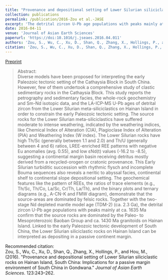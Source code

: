 ```yaml
---
title: "Provenance and depositional setting of Lower Silurian siliciclastic rocks on Hainan Island, South China: Implications for a passive margin environment of South China in Gondwana"
collection: publications
permalink: /publication/2016-Zou et al.-JASE
excerpt: 'The detrital zircon U-Pb age populations with peaks mainly at ca. 1635 Ma indicate that the source rocks are dominated by the Paleo- to Mesoproterozoic Baoban Group and ca. 1430 Ma granitoids on Hainan Island. Linked to the early Paleozoic tectonic development of South China, the Lower Silurian siliciclastic rocks on Hainan Island can be interpreted as depositing in a passive continent margin.'
date: 2016-04-11
venue: 'Journal of Asian Earth Sciences'
paperurl: 'https://doi:10.1016/j.jseaes.2016.04.011'
authors: 'Zou, S., Wu, C., Xu, D., Shan, Q., Zhang, X., Hollings, P., and Hou, M.'
citation: 'Zou, S., Wu, C., Xu, D., Shan, Q., Zhang, X., Hollings, P., Hou, M. (2016). Provenance and depositional setting of Lower Silurian siliciclastic rocks on Hainan Island, South China: Implications for a passive margin environment of South China in Gondwana, <i>Journal of Asian Earth Sciences</i>. 123:243-262.'
---
```

<a href='http://doi:10.1016/j.jseaes.2016.04.011'>Preprint</a>&nbsp;&nbsp;&nbsp;&nbsp;

>Abstract: <br/>Diverse models have been proposed for interpreting the early Paleozoic tectonic setting of the Cathaysia Block in South China. However, few of them undertook a comprehensive study of clastic sedimentary rocks in the Cathaysia Block. This study reports the petrography and sedimentary facies, the whole-rock geochemistry and Sm-Nd isotopic data, and the LA-ICP-MS U-Pb ages of detrital zircon from the Lower Silurian meta-siliciclastics on Hainan Island in order to constrain the early Paleozoic tectonic setting. The source rocks for the Lower Silurian meta-siliciclastics have suffered moderate to intense weathering, indicated by the weathering indices, like Chemical Index of Alteration (CIA), Plagioclase Index of Alteration (PIA) and Weathering Index (W index). The Lower Silurian rocks have high Th/Sc (generally between 1.1 and 2.0) and Th/U (generally between 4 and 6) ratios, LREE-enriched REE patterns with negative Eu anomalies (avg. 0.55), and low εNd(t) values (-16.2 to -8.5), suggesting a continental margin basin receiving detritus mostly derived from a recycled-orogen or cratonic provenance. This Early Silurian turbiditic succession with rhythmic flysch and incomplete Bouma sequences also reveals a neritic to abyssal facies, continental shelf to continental slope depositional setting. The geochemical features like the pattern of REEs, the ratios of trace elements (e.g., Th/Sc, Th/Co, La/Sc, Cr/Th, La/Th), and the binary plots and ternary diagrams (e.g., A-CN-K and FMW diagram), demonstrate that the source-areas are dominated by felsic rocks. Together with the two-stage Nd depleted mantle model age (TDM-2) (ca. 2.3 Ga), the detrital zircon U-Pb age populations with peaks mainly at ca. 1635 Ma confirm that the source rocks are dominated by the Paleo- to Mesoproterozoic Baoban Group and ca. 1430 Ma granitoids on Hainan Island. Linked to the early Paleozoic tectonic development of South China, the Lower Silurian siliciclastic rocks on Hainan Island can be interpreted as depositing in a passive continent margin.

Recommended citation: <br/>Zou, S., Wu, C., Xu, D., Shan, Q., Zhang, X., Hollings, P., and Hou, M., (2016). "Provenance and depositional setting of Lower Silurian siliciclastic rocks on Hainan Island, South China: Implications for a passive margin environment of South China in Gondwana." <i>Journal of Asian Earth Sciences</i>. 123:243–262.
